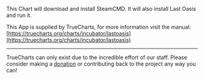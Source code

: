 This Chart will download and install SteamCMD. It will also install Last Oasis and run it.

This App is supplied by TrueCharts, for more information visit the manual: [https://truecharts.org/charts/incubator/lastoasis](https://truecharts.org/charts/incubator/lastoasis)

---

TrueCharts can only exist due to the incredible effort of our staff.
Please consider making a [donation](https://truecharts.org/sponsor) or contributing back to the project any way you can!
